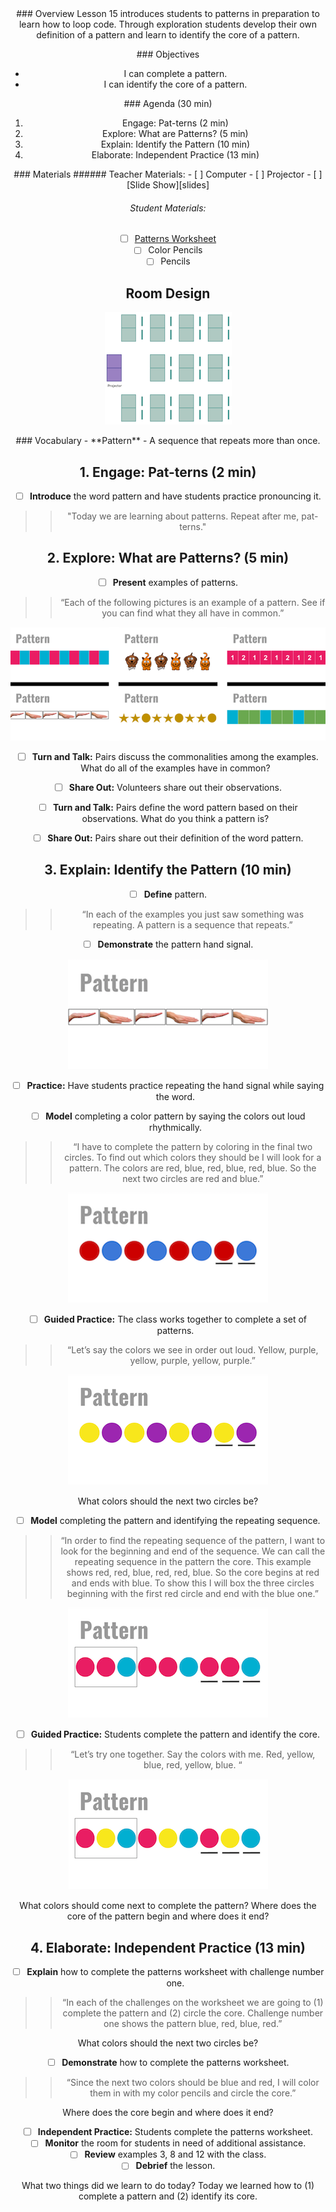 <header class='header' title='Patterns' subtitle='Lesson 16'/>

<notable>
<iconp src='/icons/activity.png'>### Overview</iconp>
Lesson 15 introduces students to patterns in preparation to learn how to loop code. Through exploration students develop their own definition of a pattern and learn to identify the core of a pattern.


<iconp src='/icons/objectives.png'>### Objectives</iconp>
- I can complete a pattern.
- I can identify the core of a pattern.

<iconp src='/icons/agenda.png'>### Agenda (30 min)</iconp>

1. Engage: Pat-terns (2 min)
1. Explore: What are Patterns? (5 min)
1. Explain: Identify the Pattern (10 min)
1. Elaborate: Independent Practice (13 min)

<note>
<iconp src='/icons/materials.png'>### Materials</iconp>
###### Teacher Materials:
- [ ] Computer
- [ ] Projector
- [ ] [Slide Show][slides]

###### Student Materials:
- [ ] [Patterns Worksheet][worksheet]
- [ ] Color Pencils
- [ ] Pencils
</note>

## Room Design
![room](/images/layout-rows.png)

<note>
<iconp src='/icons/vocab.png'>### Vocabulary</iconp>
- **Pattern** - A sequence that repeats more than once.
</note>

<pagebreak/>

## 1. Engage: Pat-terns (2 min)
- [ ] **Introduce** the word pattern and have students practice pronouncing it.
>> "Today we are learning about patterns. Repeat after me, pat-terns."

## 2. Explore: What are Patterns? (5 min)
- [ ] **Present** examples of patterns.
>> “Each of the following pictures is an example of a pattern. See if you can find what they all have in common.”

![patterns](./images/patterns.png)

- [ ] **Turn and Talk:** Pairs discuss the commonalities among the examples.
<iconp type='question'>What do all of the examples have in common?</iconp>

- [ ] **Share Out:** Volunteers share out their observations.

- [ ] **Turn and Talk:** Pairs define the word pattern based on their observations.
<iconp type='question'>What do you think a pattern is?</iconp>

- [ ] **Share Out:** Pairs share out their definition of the word pattern.

## 3. Explain: Identify the Pattern (10 min)
- [ ] **Define** pattern.
>> “In each of the examples you just saw something was repeating. A pattern is a sequence that repeats.”

- [ ] **Demonstrate** the pattern hand signal.

![hand](./images/hand-gesture.png)

- [ ] **Practice:** Have students practice repeating the hand signal while saying the word.

- [ ] **Model** completing a color pattern by saying the colors out loud rhythmically.
>> “I have to complete the pattern by coloring in the final two circles. To find out which colors they should be I will look for a pattern. The colors are red, blue, red, blue, red, blue. So the next two circles are red and blue.”

![nineteen](./images/slide-19.png)

- [ ] **Guided Practice:** The class works together to complete a set of patterns.
>> “Let’s say the colors we see in order out loud. Yellow, purple, yellow, purple, yellow, purple.”

![twenty](./images/slide-20.png)

<iconp type='question'>What colors should the next two circles be?</iconp>

- [ ] **Model** completing the pattern and identifying the repeating sequence.
>> “In order to find the repeating sequence of the pattern, I want to look for the beginning and end of the sequence. We can call the repeating sequence in the pattern the core. This example shows red, red, blue, red, red, blue. So the core begins at red and ends with blue. To show this I will box the three circles beginning with the first red circle and end with the blue one.”

![twenty-one](./images/slide-21.png)

- [ ] **Guided Practice:** Students complete the pattern and identify the core.
>> “Let’s try one together. Say the colors with me. Red, yellow, blue, red, yellow, blue. “

![twenty-two](./images/slide-22.png)

<iconp type='question'>What colors should come next to complete the pattern?</iconp>
<iconp type='question'>Where does the core of the pattern begin and where does it end?</iconp>

## 4. Elaborate: Independent Practice (13 min)
- [ ] **Explain** how to complete the patterns worksheet with challenge number one.
>> “In each of the challenges on the worksheet we are going to (1) complete the pattern and (2) circle the core. Challenge number one shows the pattern blue, red, blue, red.”

<iconp type='question'>What colors should the next two circles be?</iconp>

- [ ] **Demonstrate** how to complete the patterns worksheet.
>> “Since the next two colors should be blue and red, I will color them in with my color pencils and circle the core.”

<iconp type='question'>Where does the core begin and where does it end?</iconp>

- [ ] **Independent Practice:** Students complete the patterns worksheet.
- [ ] **Monitor** the room for students in need of additional assistance.
- [ ] **Review** examples 3, 8 and 12 with the class.
- [ ] **Debrief** the lesson.

<iconp type='question'>What two things did we learn to do today?</iconp>
<iconp type='answer'>Today we learned how to (1) complete a pattern and (2) identify its core.</iconp>

</notable>

[slides]: https://docs.google.com/presentation/d/1WesquT9S_aw8CzzoQCw0iuu6xflkTiF4zAyBxLB6RN4/edit#slide=id.p
[worksheet]: https://drive.google.com/file/d/0B48_2vIyABioWjJyc0Z1c2dRelk/view
